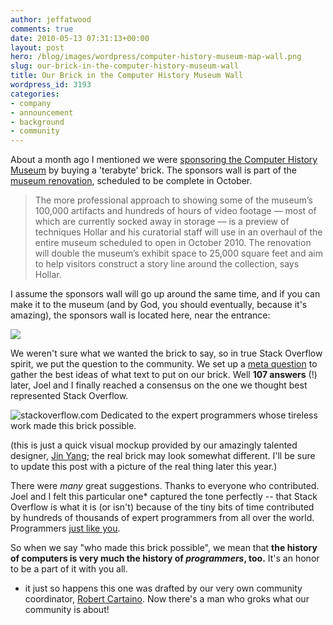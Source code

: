 ```yaml
---
author: jeffatwood
comments: true
date: 2010-05-13 07:31:13+00:00
layout: post
hero: /blog/images/wordpress/computer-history-museum-map-wall.png
slug: our-brick-in-the-computer-history-museum-wall
title: Our Brick in the Computer History Museum Wall
wordpress_id: 3193
categories:
- company
- announcement
- background
- community
---
```



About a month ago I mentioned we were [sponsoring the Computer History Museum](http://blog.stackoverflow.com/2010/04/just-another-brick-in-the-computer-history-wall/) by buying a 'terabyte' brick. The sponsors wall is part of the [museum renovation](http://www.businessweek.com/technology/content/jun2009/tc20090630_165557.htm), scheduled to be complete in October.





<blockquote>
The more professional approach to showing some of the museum’s 100,000 artifacts and hundreds of hours of video footage — most of which are currently socked away in storage — is a preview of techniques Hollar and his curatorial staff will use in an overhaul of the entire museum scheduled to open in October 2010. The renovation will double the museum’s exhibit space to 25,000 square feet and aim to help visitors construct a story line around the collection, says Hollar.
</blockquote>





I assume the sponsors wall will go up around the same time, and if you can make it to the museum (and by God, you should eventually, because it's amazing), the sponsors wall is located here, near the entrance:



![](/blog/images/wordpress/computer-history-museum-map-wall.png)



We weren't sure what we wanted the brick to say, so in true Stack Overflow spirit, we put the question to the community. We set up a [meta question](http://meta.stackoverflow.com/questions/46920/a-stack-overflow-brick-in-the-computer-history-museum-wall) to gather the best ideas of what text to put on our brick. Well **107 answers** (!) later, Joel and I finally reached a consensus on the one we thought best represented Stack Overflow.



![stackoverflow.com Dedicated to the expert programmers whose tireless work made this brick possible.](/blog/images/wordpress/so-brick-crop1.jpg)



(this is just a quick visual mockup provided by our amazingly talented designer, [Jin Yang](http://www.8164.org/); the real brick may look somewhat different. I'll be sure to update this post with a picture of the real thing later this year.)



There were _many_ great suggestions. Thanks to everyone who contributed. Joel and I felt this particular one* captured the tone perfectly -- that Stack Overflow is what it is (or isn't) because of the tiny bits of time contributed by hundreds of thousands of expert programmers from all over the world. Programmers [just like you](http://blog.stackoverflow.com/2008/11/stack-overflow-is-you/).



So when we say "who made this brick possible", we mean that **the history of computers is very much the history of _programmers_, too.** It's an honor to be a part of it with you all.



* it just so happens this one was drafted by our very own community coordinator, [Robert Cartaino](http://blog.stackoverflow.com/2010/04/welcome-stack-overflow-valued-associate-00005/). Now there's a man who groks what our community is about!

